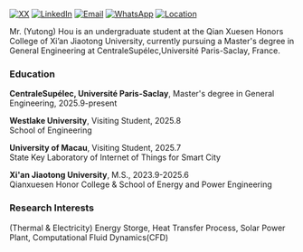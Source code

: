 [![XX](https://img.shields.io/badge/XX-github-blue?logo=github)](https://github.com/YutongHouGitHub/YutongHouGitHub)
[![LinkedIn](https://img.shields.io/badge/LinkedIn-red?logo=linkedin)](https://www.linkedin.com/in/yutonghou2005)
[![Email](https://img.shields.io/badge/Email-green?logo=gmail)](mailto:yutonghou@stu.xjtu.edu.cn)
[![WhatsApp](https://img.shields.io/badge/WhatsApp-25D366?logo=whatsapp)](https://wa.me/8619137820536)
[![Location](https://img.shields.io/badge/Location-FF6F61?logo=maps&logoColor=white)](https://maps.app.goo.gl/v1MaFk22iVrq6fYj7)


Mr. (Yutong) Hou is an undergraduate student at the Qian Xuesen Honors College of Xi’an Jiaotong University, currently pursuing a Master's degree in General Engineering at CentraleSupélec,Université Paris-Saclay, France. 

### Education  
**CentraleSupélec, Université Paris-Saclay**, Master's degree in General Engineering, 2025.9-present <br>  

**Westlake University**, Visiting Student, 2025.8 <br> 
School of Engineering

**University of Macau**, Visiting Student, 2025.7 <br> 
State Key Laboratory of Internet of Things for Smart City

**Xi'an Jiaotong University**, M.S., 2023.9-2025.6  
Qianxuesen Honor College & School of Energy and Power Engineering

### Research Interests  
(Thermal & Electricity) Energy Storge, Heat Transfer Process, Solar Power Plant, Computational Fluid Dynamics(CFD) 